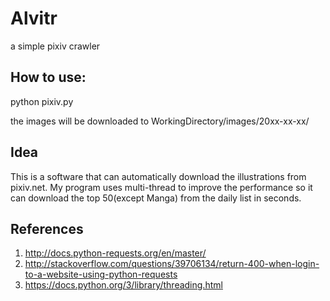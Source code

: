 # Alvitr
a simple pixiv crawler

## How to use:
python pixiv.py

the images will be downloaded to WorkingDirectory/images/20xx-xx-xx/

## Idea
This is a software that can automatically download the illustrations from pixiv.net. My program uses multi-thread to
improve the performance so it can download the top 50(except Manga) from the daily list in seconds.

## References
1. http://docs.python-requests.org/en/master/
2. http://stackoverflow.com/questions/39706134/return-400-when-login-to-a-website-using-python-requests
3. https://docs.python.org/3/library/threading.html
